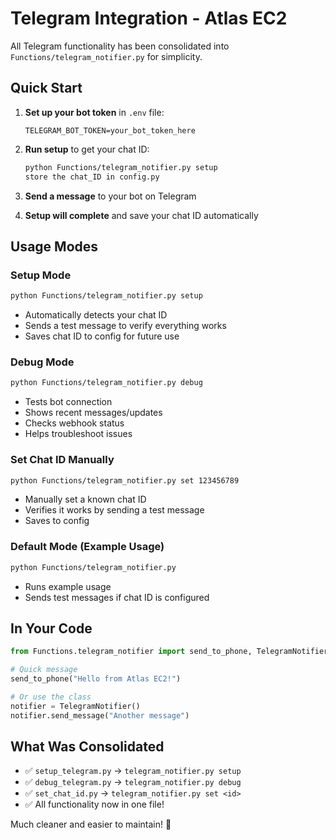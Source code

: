 # Telegram Integration - Atlas EC2

All Telegram functionality has been consolidated into `Functions/telegram_notifier.py` for simplicity.

## Quick Start

1. **Set up your bot token** in `.env` file:
   ```
   TELEGRAM_BOT_TOKEN=your_bot_token_here
   ```

2. **Run setup** to get your chat ID:
   ```bash
   python Functions/telegram_notifier.py setup
   store the chat_ID in config.py
   ```

3. **Send a message** to your bot on Telegram

4. **Setup will complete** and save your chat ID automatically

## Usage Modes

### Setup Mode
```bash
python Functions/telegram_notifier.py setup
```
- Automatically detects your chat ID
- Sends a test message to verify everything works
- Saves chat ID to config for future use

### Debug Mode
```bash
python Functions/telegram_notifier.py debug
```
- Tests bot connection
- Shows recent messages/updates
- Checks webhook status
- Helps troubleshoot issues

### Set Chat ID Manually
```bash
python Functions/telegram_notifier.py set 123456789
```
- Manually set a known chat ID
- Verifies it works by sending a test message
- Saves to config

### Default Mode (Example Usage)
```bash
python Functions/telegram_notifier.py
```
- Runs example usage
- Sends test messages if chat ID is configured

## In Your Code

```python
from Functions.telegram_notifier import send_to_phone, TelegramNotifier

# Quick message
send_to_phone("Hello from Atlas EC2!")

# Or use the class
notifier = TelegramNotifier()
notifier.send_message("Another message")
```

## What Was Consolidated

- ✅ `setup_telegram.py` → `telegram_notifier.py setup`
- ✅ `debug_telegram.py` → `telegram_notifier.py debug`  
- ✅ `set_chat_id.py` → `telegram_notifier.py set <id>`
- ✅ All functionality now in one file!

Much cleaner and easier to maintain! 🎉
